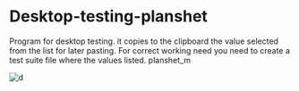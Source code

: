 # Desktop-testing-planshet
Program for desktop testing. it copies to the clipboard the value selected from the list for later pasting. 
For correct working need you need to create a test suite file where the values listed.
planshet_m 

![d](https://user-images.githubusercontent.com/96110531/160594925-375cb7c3-0f78-4a79-a15d-65f54e227690.png)
